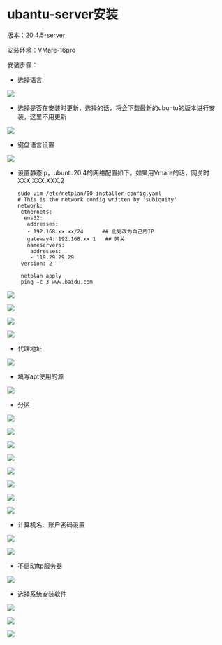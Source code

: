 



# ubantu-server安装

版本：20.4.5-server

安装环境：VMare-16pro

安装步骤：

- 选择语言

![](image/ubuntu_install_1.png)



- 选择是否在安装时更新，选择的话，将会下载最新的ubuntu的版本进行安装，这里不用更新

![](image/ubuntu_install_2.png)



- 键盘语言设置

![](image/ubuntu_install_3.png)



- 设置静态ip，ubuntu20.4的网络配置如下。如果用Vmare的话，网关时XXX.XXX.XXX.2

  ```shell
  sudo vim /etc/netplan/00-installer-config.yaml
  # This is the network config written by 'subiquity'
  network:
   ethernets:
    ens32:
     addresses:
     - 192.168.xx.xx/24      ## 此处改为自己的IP
     gateway4: 192.168.xx.1   ## 网关
     nameservers:
      addresses:
      - 119.29.29.29
   version: 2
   
   netplan apply
   ping -c 3 www.baidu.com
  ```

  

![](image/ubuntu_install_4.png)

![](image/ubuntu_install_5.png)

![](image/ubuntu_install_6.png)

![](image/ubuntu_install_7.png)



- 代理地址

![](image/ubuntu_install_8.png)



- 填写apt使用的源

![](image/ubuntu_install_9.png)



- 分区

![](image/ubuntu_install_10.png)

![](image/ubuntu_install_11.png)

![](image/ubuntu_install_12.png)

![](image/ubuntu_install_13.png)

![](image/ubuntu_install_14.png)

![](image/ubuntu_install_15.png)

![](image/ubuntu_install_16.png)

![](image/ubuntu_install_17.png)



- 计算机名、账户密码设置

![](image/ubuntu_install_18.png)

![](image/ubuntu_install_19.png)



- 不启动ftp服务器

![](image/ubuntu_install_20.png)



- 选择系统安装软件

![](image/ubuntu_install_21.png)

![](image/ubuntu_install_22.png)

![](image/ubuntu_install_23.png)

